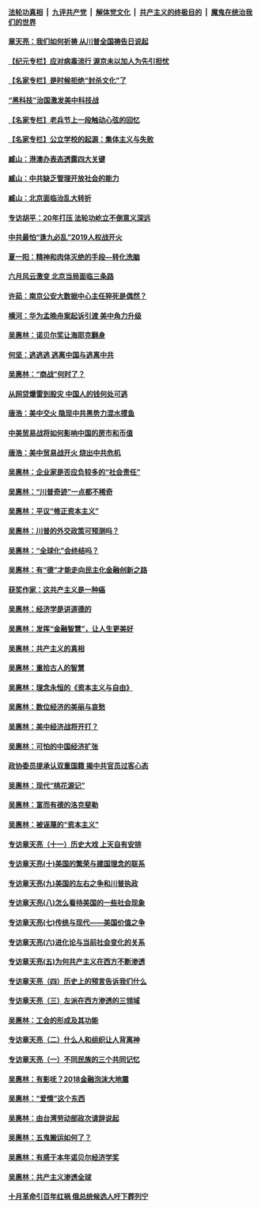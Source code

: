 ####  [法轮功真相](../../../../basic/blob/master/README.md?t=07031431) &nbsp;|&nbsp; [九评共产党](../../../../9ping.md/blob/master/README.md?t=07031431) &nbsp;|&nbsp; [解体党文化](../../../../jtdwh.md/blob/master/README.md?t=07031431)  &nbsp;|&nbsp; [共产主义的终极目的](../../../../gczydzjmd.md/blob/master/README.md?t=07031431) &nbsp;|&nbsp; [魔鬼在统治我们的世界](../../../../mgztzwmdsj.md/blob/master/README.md?t=07031431) 

#### [章天亮：我们如何祈祷 从川普全国祷告日说起](../pages/nsc423/n11944627.md?t=07031431) 

#### [【纪元专栏】应对病毒流行 渥京未以加人为先引担忧](../pages/nsc423/n11875714.md?t=07031431) 

#### [【名家专栏】是时候拒绝“封杀文化”了](../pages/nsc423/n11814093.md?t=07031431) 

#### [“黑科技”治国激发美中科技战](../pages/nsc423/n11638056.md?t=07031431) 

#### [【名家专栏】老兵节上一段触动心弦的回忆](../pages/nsc423/n11646016.md?t=07031431) 

#### [【名家专栏】公立学校的起源：集体主义与失败](../pages/nsc423/n11601833.md?t=07031431) 

#### [臧山：港澳办表态透露四大关键](../pages/nsc423/n11421628.md?t=07031431) 

#### [臧山：中共缺乏管理开放社会的能力](../pages/nsc423/n11407457.md?t=07031431) 

#### [臧山：北京面临治乱大转折](../pages/nsc423/n11406895.md?t=07031431) 

#### [专访胡平：20年打压 法轮功屹立不倒意义深远](../pages/nsc423/n11398800.md?t=07031431) 

#### [中共最怕“逢九必乱”2019人权战开火](../pages/nsc423/n11385248.md?t=07031431) 

#### [夏一阳：精神和肉体灭绝的手段—转化洗脑](../pages/nsc423/n11368250.md?t=07031431) 

#### [六月风云激变 北京当局面临三条路](../pages/nsc423/n11313668.md?t=07031431) 

#### [许茹：南京公安大数据中心主任猝死是偶然？](../pages/nsc423/n11064744.md?t=07031431) 

#### [横河：华为孟晚舟案起诉引渡 美中角力升级](../pages/nsc423/n11027230.md?t=07031431) 

#### [吴惠林：诺贝尔奖让海耶克翻身](../pages/nsc423/n10890049.md?t=07031431) 

#### [何坚：逃逃逃 逃离中国与逃离中共](../pages/nsc423/n10592891.md?t=07031431) 

#### [吴惠林：“商战”何时了？](../pages/nsc423/n10573558.md?t=07031431) 

#### [从网贷爆雷到股灾 中国人的钱何处可逃](../pages/nsc423/n10572800.md?t=07031431) 

#### [唐浩：美中交火 隐现中共黑势力混水摸鱼](../pages/nsc423/n10544040.md?t=07031431) 

#### [中美贸易战将如何影响中国的房市和币值](../pages/nsc423/n10543697.md?t=07031431) 

#### [唐浩：美中贸易战开火 烧出中共危机](../pages/nsc423/n10540126.md?t=07031431) 

#### [吴惠林：企业家是否应负较多的“社会责任”](../pages/nsc423/n10535022.md?t=07031431) 

#### [吴惠林：“川普奇迹”一点都不稀奇](../pages/nsc423/n10512808.md?t=07031431) 

#### [吴惠林：平议“修正资本主义”](../pages/nsc423/n10495724.md?t=07031431) 

#### [吴惠林：川普的外交政策可预测吗？](../pages/nsc423/n10462387.md?t=07031431) 

#### [吴惠林：“全球化”会终结吗？](../pages/nsc423/n10452838.md?t=07031431) 

#### [吴惠林：有“德”才能走向民主化金融创新之路](../pages/nsc423/n10432292.md?t=07031431) 

#### [获奖作家：这共产主义是一种癌](../pages/nsc423/n10431541.md?t=07031431) 

#### [吴惠林：经济学是讲道德的](../pages/nsc423/n10398014.md?t=07031431) 

#### [吴惠林：发挥“金融智慧”，让人生更美好](../pages/nsc423/n10375019.md?t=07031431) 

#### [吴惠林：共产主义的真相](../pages/nsc423/n10351394.md?t=07031431) 

#### [吴惠林：重拾古人的智慧](../pages/nsc423/n10337691.md?t=07031431) 

#### [吴惠林：理念永恒的《资本主义与自由》](../pages/nsc423/n10316274.md?t=07031431) 

#### [吴惠林：数位经济的美丽与哀愁](../pages/nsc423/n10292946.md?t=07031431) 

#### [吴惠林：美中经济战将开打？](../pages/nsc423/n10258825.md?t=07031431) 

#### [吴惠林：可怕的中国经济扩张](../pages/nsc423/n10219147.md?t=07031431) 

#### [政协委员提承认双重国籍 揭中共官员过客心态](../pages/nsc423/n10208809.md?t=07031431) 

#### [吴惠林：现代“桃花源记”](../pages/nsc423/n10185234.md?t=07031431) 

#### [吴惠林：富而有德的洛克斐勒](../pages/nsc423/n10142264.md?t=07031431) 

#### [吴惠林：被诬蔑的“资本主义”](../pages/nsc423/n10124816.md?t=07031431) 

#### [专访章天亮（十一）历史大戏 上天自有安排](../pages/nsc423/n10094905.md?t=07031431) 

#### [专访章天亮(十)美国的繁荣与建国理念的联系](../pages/nsc423/n10094899.md?t=07031431) 

#### [专访章天亮(九)美国的左右之争和川普执政](../pages/nsc423/n10094889.md?t=07031431) 

#### [专访章天亮(八)怎么看待美国的一些社会现象](../pages/nsc423/n10094857.md?t=07031431) 

#### [专访章天亮(七)传统与现代——美国价值之争](../pages/nsc423/n10093140.md?t=07031431) 

#### [专访章天亮(六)进化论与当前社会变化的关系](../pages/nsc423/n10092036.md?t=07031431) 

#### [专访章天亮(五)为何共产主义在西方不断渗透](../pages/nsc423/n10083620.md?t=07031431) 

#### [专访章天亮（四）历史上的预言告诉我们什么](../pages/nsc423/n10083606.md?t=07031431) 

#### [专访章天亮（三）左派在西方渗透的三领域](../pages/nsc423/n10081115.md?t=07031431) 

#### [吴惠林：工会的形成及其功能](../pages/nsc423/n10080633.md?t=07031431) 

#### [专访章天亮（二）什么人和组织让人背离神](../pages/nsc423/n10076637.md?t=07031431) 

#### [专访章天亮（一）不同民族的三个共同记忆](../pages/nsc423/n10074188.md?t=07031431) 

#### [吴惠林：有影呒？2018金融泡沫大地震](../pages/nsc423/n10040534.md?t=07031431) 

#### [吴惠林：“爱情”这个东西](../pages/nsc423/n10019423.md?t=07031431) 

#### [吴惠林：由台湾劳动部政次请辞说起](../pages/nsc423/n9979679.md?t=07031431) 

#### [吴惠林：五鬼搬运如何了？](../pages/nsc423/n9925338.md?t=07031431) 

#### [吴惠林：有感于本年诺贝尔经济学奖](../pages/nsc423/n9871883.md?t=07031431) 

#### [吴惠林：共产主义渗透全球](../pages/nsc423/n9812748.md?t=07031431) 

#### [十月革命引百年红祸 俄总统候选人吁下葬列宁](../pages/nsc423/n9810182.md?t=07031431) 

